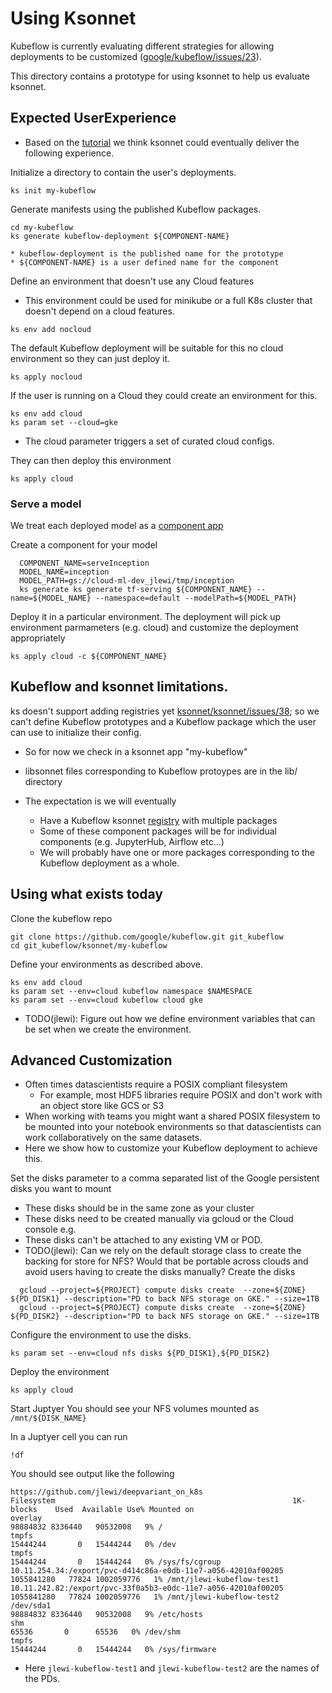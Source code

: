 # Using Ksonnet 

Kubeflow is currently evaluating different strategies for allowing deployments to be customized ([google/kubeflow/issues/23](https://github.com/google/kubeflow/issues/23)).

This directory contains a prototype for using ksonnet to help us evaluate ksonnet.

## Expected UserExperience

* Based on the [tutorial](https://ksonnet.io/docs/tutorial) we think ksonnet could eventually deliver the following experience.

Initialize a directory to contain the user's deployments.
```
ks init my-kubeflow
```

Generate manifests using the published Kubeflow packages.
```
cd my-kubeflow
ks generate kubeflow-deployment ${COMPONENT-NAME}
```
	* kubeflow-deployment is the published name for the prototype
	* ${COMPONENT-NAME} is a user defined name for the component


Define an environment that doesn't use any Cloud features
  * This environment could be used for minikube or a full K8s cluster that doesn't depend on a cloud features.

```
ks env add nocloud
```

The default Kubeflow deployment will be suitable for this no cloud environment so they can just deploy it.

```
ks apply nocloud
```

If the user is running on a Cloud they could create an environment for this.

```
ks env add cloud
ks param set --cloud=gke
```
   * The cloud parameter triggers a set of curated cloud configs.

They can then deploy this environment

```
ks apply cloud
```

### Serve a model

We treat each deployed model as a [component app](https://ksonnet.io/docs/tutorial#2-generate-and-deploy-an-app-component)

Create a component for your model

```
  COMPONENT_NAME=serveInception
  MODEL_NAME=inception
  MODEL_PATH=gs://cloud-ml-dev_jlewi/tmp/inception
  ks generate ks generate tf-serving ${COMPONENT_NAME} --name=${MODEL_NAME} --namespace=default --modelPath=${MODEL_PATH}
```

Deploy it in a particular environment. The deployment will pick up environment parmameters (e.g. cloud) and customize the deployment appropriately

```
ks apply cloud -c ${COMPONENT_NAME}
```

## Kubeflow and ksonnet limitations.

ks doesn't support adding registries yet [ksonnet/ksonnet/issues/38](https://github.com/ksonnet/ksonnet/issues/38); so we can't
define Kubeflow prototypes and a Kubeflow package which the user can use to initialize their config.


* So for now we check in a ksonnet app "my-kubeflow"
* libsonnet files corresponding to Kubeflow protoypes are in the lib/ directory

* The expectation is we will eventually 
   * Have a Kubeflow ksonnet [registry](https://ksonnet.io/docs/concepts#registry) with multiple packages
   * Some of these component packages will be for individual components (e.g. JupyterHub, Airflow etc...)
   * We will probably have one or more packages corresponding to the Kubeflow deployment as a whole.

## Using what exists today

Clone the kubeflow repo

```
git clone https://github.com/google/kubeflow.git git_kubeflow
cd git_kubeflow/ksonnet/my-kubeflow
```

Define your environments as described above.

```
ks env add cloud
ks param set --env=cloud kubeflow namespace $NAMESPACE
ks param set --env=cloud kubeflow cloud gke
```

  * TODO(jlewi): Figure out how we define environment variables that can be set when we create the environment.

## Advanced Customization

* Often times datascientists require a POSIX compliant filesystem 
   * For example, most HDF5 libraries require POSIX and don't work with an object store like GCS or S3
* When working with teams you might want a shared POSIX filesystem to be mounted into your notebook environments
  so that datascientists can work collaboratively on the same datasets.
* Here we show how to customize your Kubeflow deployment to achieve this.


Set the disks parameter to a comma separated list of the Google persistent disks you want to mount
  * These disks should be in the same zone as your cluster
  * These disks need to be created manually via gcloud or the Cloud console e.g.
  * These disks can't be attached to any existing VM or POD.
  * TODO(jlewi): Can we rely on the default storage class to create the backing for store for NFS? Would that be portable across clouds
    and avoid users having to create the disks manually?
Create the disks

```
  gcloud --project=${PROJECT} compute disks create  --zone=${ZONE} ${PD_DISK1} --description="PD to back NFS storage on GKE." --size=1TB
  gcloud --project=${PROJECT} compute disks create  --zone=${ZONE} ${PD_DISK2} --description="PD to back NFS storage on GKE." --size=1TB
```

Configure the environment to use the disks.

```
ks param set --env=cloud nfs disks ${PD_DISK1},${PD_DISK2}
```

Deploy the environment

```
ks apply cloud
```

Start Juptyer
You should see your NFS volumes mounted as `/mnt/${DISK_NAME}`

In a Juptyer cell you can run

```
!df
```

You should see output like the following

```
https://github.com/jlewi/deepvariant_on_k8s
Filesystem                                                     1K-blocks    Used  Available Use% Mounted on
overlay                                                         98884832 8336440   90532008   9% /
tmpfs                                                           15444244       0   15444244   0% /dev
tmpfs                                                           15444244       0   15444244   0% /sys/fs/cgroup
10.11.254.34:/export/pvc-d414c86a-e0db-11e7-a056-42010af00205 1055841280   77824 1002059776   1% /mnt/jlewi-kubeflow-test1
10.11.242.82:/export/pvc-33f0a5b3-e0dc-11e7-a056-42010af00205 1055841280   77824 1002059776   1% /mnt/jlewi-kubeflow-test2
/dev/sda1                                                       98884832 8336440   90532008   9% /etc/hosts
shm                                                                65536       0      65536   0% /dev/shm
tmpfs                                                           15444244       0   15444244   0% /sys/firmware
```
  * Here `jlewi-kubeflow-test1` and `jlewi-kubeflow-test2` are the names of the PDs.